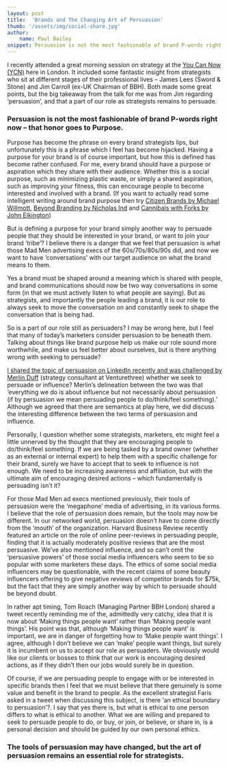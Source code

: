 ```yaml
---
layout: post
title:  'Brands and The Changing Art of Persuasion'
thumb: '/assets/img/social-share.jpg'
author: 
    name: Paul Bailey
snippet: Persuasion is not the most fashionable of brand P-words right now – that honor goes to Purpose.
---
```


I recently attended a great morning session on strategy at the <a href="https://www.ycn.org/" target="_blank">You Can 
Now (YCN)</a> here in London. It included some fantastic insight from strategists who sit at different stages of their 
professional lives – James Lees (Sword & Stone) and Jim Carroll (ex-UK Chairman of BBH). Both made some great points, 
but the big takeaway from the talk for me was from Jim regarding ‘persuasion’, and that a part of our role as 
strategists remains to persuade. 

### Persuasion is not the most fashionable of brand P-words right now – that honor goes to Purpose.

Purpose has become the phrase on every brand strategists lips, but unfortunately this is a phrase which I feel has 
become hijacked. Having a purpose for your brand is of course important, but how this is defined has become rather 
confused. For me, every brand should have a purpose or aspiration which they share with their audience. Whether this is 
a social purpose, such as minimizing plastic waste, or simply a shared aspiration, such as improving your fitness, this 
can encourage people to become interested and involved with a brand. (If you want to actually read some intelligent 
writing around brand purpose then try <a href="https://amzn.to/2Q0GYZL" target="_blank">Citizen Brands by Michael 
Willmott</a>, <a href="https://amzn.to/2oECwmQ" target="_blank">Beyond Branding by Nicholas Ind</a> and 
<a href="https://amzn.to/2wG1W8c" target="_blank">Cannibals with Forks by John Elkington</a>)

But is defining a purpose for your brand simply another way to persuade people that they should be interested in your 
brand, or want to join your brand ‘tribe’? I believe there is a danger that we feel that persuasion is what those Mad 
Men advertising execs of the 60s/70s/80s/90s did, and now we want to have ‘conversations’ with our target audience on 
what the brand means to them.

Yes a brand must be shaped around a meaning which is shared with people, and brand communications should now be two way 
conversations in some form (in that we must actively listen to what people are saying). But as strategists, and 
importantly the people leading a brand, it is our role to always seek to move the conversation on and constantly seek to 
shape the conversation that is being had.

So is a part of our role still as persuaders? I may be wrong here, but I feel that many of today’s marketers consider 
persuasion to be beneath them. Talking about things like brand purpose help us make our role sound more worthwhile, and 
make us feel better about ourselves, but is there anything wrong with seeking to persuade?

<a href="https://www.linkedin.com/feed/update/urn:li:activity:6435406409462013952" target="_blank">I shared the topic of 
persuasion on LinkedIn recently and was challenged by Merlin Duff</a> (strategy consultant at 
Venturethree) whether we seek to persuade or influence? Merlin’s delineation between the two was that ‘everything we do 
is about influence but not necessarily about persuasion (if by persuasion we mean persuading people to do/think/feel 
something).’ Although we agreed that there are semantics at play here, we did discuss the interesting difference between 
the two terms of persuasion and influence.

Personally, I question whether some strategists, marketers, etc might feel a little unnerved by the thought that they 
are encouraging people to do/think/feel something. If we are being tasked by a brand owner (whether as an external or 
internal expert) to help them with a specific challenge for their brand, surely we have to accept that to seek to 
influence is not enough. We need to be increasing awareness and affiliation, but with the ultimate aim of encouraging 
desired actions – which fundamentally is persuading isn’t it?

For those Mad Men ad execs mentioned previously, their tools of persuasion were the ‘megaphone’ media of advertising, in 
its various forms. I believe that the role of persuasion does remain, but the tools may now be different. In our 
networked world, persuasion doesn’t have to come directly from the ‘mouth’ of the organization. Harvard Business Review 
recently featured an article on the role of online peer-reviews in persuading people, finding that it is actually 
moderately positive reviews that are the most persuasive. We’ve also mentioned influence, and so can’t omit the 
‘persuasive powers’ of those social media influencers who seem to be so popular with some marketers these days. The 
ethics of some social media influencers may be questionable, with the recent claims of some beauty influencers offering 
to give negative reviews of competitor brands for $75k, but the fact that they are simply another way by which to 
persuade should be beyond doubt.

In rather apt timing, Tom Roach (Managing Partner BBH London) shared a tweet recently reminding me of the, admittedly 
very catchy, idea that it is now about ‘Making things people want’ rather than ‘Making people want things’. His point 
was that, although ‘Making things people want’ is important, we are in danger of forgetting how to ‘Make people want 
things’. I agree, although I don’t believe we can ‘make’ people want things, but surely it is incumbent on us to 
accept our role as persuaders. We obviously would like our clients or bosses to think that our work is encouraging 
desired actions, as if they didn’t then our jobs would surely be in question.

Of course, if we are persuading people to engage with or be interested in specific brands then I feel that we must 
believe that there genuinely is some value and benefit in the brand to people. As the excellent strategist Faris asked 
in a tweet when discussing this subject, is there ‘an ethical boundary to persuasion’?. I say that yes there is, but 
what is ethical to one person differs to what is ethical to another. What we are willing and prepared to seek to 
persuade people to do, or buy, or join, or believe, or share in, is a personal decision and should be guided by our 
own personal ethics.

### The tools of persuasion may have changed, but the art of persuasion remains an essential role for strategists.